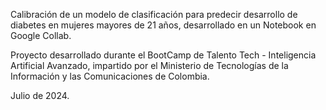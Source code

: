 Calibración de un modelo de clasificación para predecir desarrollo de diabetes en mujeres mayores de 21 años, desarrollado en un Notebook en Google Collab.

Proyecto desarrollado durante el BootCamp de Talento Tech - Inteligencia Artificial Avanzado, impartido por el Ministerio de Tecnologías de la Información y las Comunicaciones de Colombia.

Julio de 2024.
